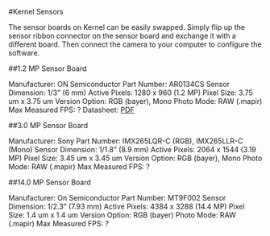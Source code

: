 #Kernel Sensors

The sensor boards on Kernel can be easily swapped. Simply flip up the sensor ribbon connector on the sensor board and exchange it with a different board. Then connect the camera to your computer to configure the software.

##1.2 MP Sensor Board

Manufacturer: ON Semiconductor
Part Number: AR0134CS
Sensor Dimension: 1/3” (6 mm)
Active Pixels: 1280 x 960 (1.2 MP)
Pixel Size: 3.75 um x 3.75 um
Version Option: RGB (bayer), Mono
Photo Mode: RAW (.mapir)
Max Measured FPS: ?
Datasheet: [PDF](http://www.onsemi.com/pub_link/Collateral/AR0134CS-D.PDF)

##3.0 MP Sensor Board

Manufacturer: Sony
Part Number: IMX265LQR-C (RGB), IMX265LLR-C (Mono)
Sensor Dimension: 1/1.8” (8.9 mm)
Active Pixels: 2064 x 1544 (3.19 MP)
Pixel Size: 3.45 um x 3.45 um
Version Option: RGB (bayer), Mono
Photo Mode: RAW (.mapir)
Max Measured FPS: ?

##14.0 MP Sensor Board

Manufacturer: On Semiconductor
Part Number: MT9F002
Sensor Dimension: 1/2.3” (7.93 mm)
Active Pixels: 4384 x 3288 (14.4 MP)
Pixel Size: 1.4 um x 1.4 um
Version Option: RGB (bayer)
Photo Mode: RAW (.mapir)
Max Measured FPS: ?